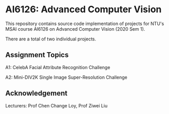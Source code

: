 # AI6126: Advanced Computer Vision
This repository contains source code implementation of projects for NTU's MSAI course AI6126 on Advanced Computer Vision (2020 Sem 1).

There are a total of two individual projects.

## Assignment Topics

A1: CelebA Facial Attribute Recognition Challenge

A2: Mini-DIV2K Single Image Super-Resolution Challenge

## Acknowledgement

Lecturers: Prof Chen Change Loy, Prof Ziwei Liu

